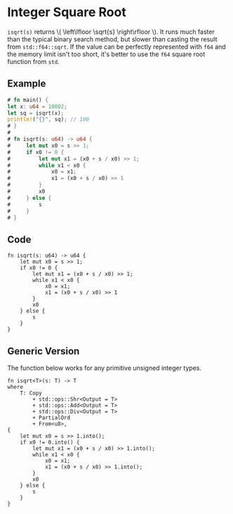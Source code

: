 # Integer Square Root

`isqrt(s)` returns \\( \left\lfloor \sqrt{s} \right\rfloor \\). It runs much faster than the typical binary search method, but slower than casting the result from `std::f64::sqrt`. If the value can be perfectly represented with `f64` and the memory limit isn't too short, it's better to use the `f64` square root function from `std`.

## Example

```rust
# fn main() {
let x: u64 = 10002;
let sq = isqrt(x);
println!("{}", sq); // 100
# }
#
# fn isqrt(s: u64) -> u64 {
#     let mut x0 = s >> 1;
#     if x0 != 0 {
#         let mut x1 = (x0 + s / x0) >> 1;
#         while x1 < x0 {
#             x0 = x1;
#             x1 = (x0 + s / x0) >> 1
#         }
#         x0
#     } else {
#         s
#     }
# }
```

## Code

```rust,noplayground
fn isqrt(s: u64) -> u64 {
    let mut x0 = s >> 1;
    if x0 != 0 {
        let mut x1 = (x0 + s / x0) >> 1;
        while x1 < x0 {
            x0 = x1;
            x1 = (x0 + s / x0) >> 1
        }
        x0
    } else {
        s
    }
}
```

## Generic Version

The function below works for any primitive unsigned integer types.

```rust,noplayground
fn isqrt<T>(s: T) -> T
where
    T: Copy
        + std::ops::Shr<Output = T>
        + std::ops::Add<Output = T>
        + std::ops::Div<Output = T>
        + PartialOrd
        + From<u8>,
{
    let mut x0 = s >> 1.into();
    if x0 != 0.into() {
        let mut x1 = (x0 + s / x0) >> 1.into();
        while x1 < x0 {
            x0 = x1;
            x1 = (x0 + s / x0) >> 1.into();
        }
        x0
    } else {
        s
    }
}
```
